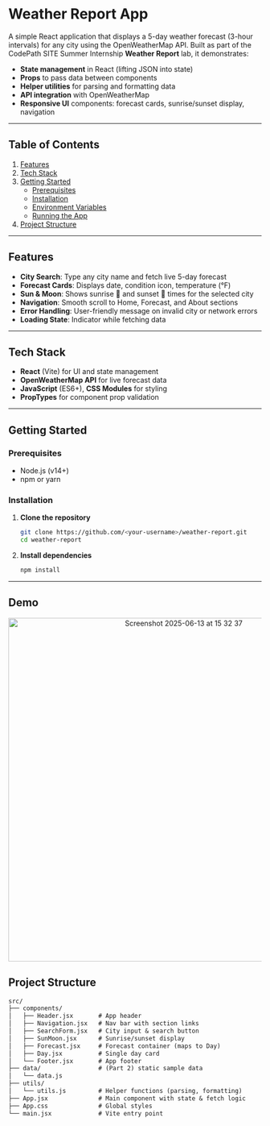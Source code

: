 # Weather Report App

A simple React application that displays a 5-day weather forecast (3-hour intervals) for any city using the OpenWeatherMap API. Built as part of the CodePath SITE Summer Internship **Weather Report** lab, it demonstrates:

- **State management** in React (lifting JSON into state)
- **Props** to pass data between components
- **Helper utilities** for parsing and formatting data
- **API integration** with OpenWeatherMap
- **Responsive UI** components: forecast cards, sunrise/sunset display, navigation

---

## Table of Contents

1. [Features](#features)  
2. [Tech Stack](#tech-stack)  
3. [Getting Started](#getting-started)  
   - [Prerequisites](#prerequisites)  
   - [Installation](#installation)  
   - [Environment Variables](#environment-variables)  
   - [Running the App](#running-the-app)  
4. [Project Structure](#project-structure)  

---

## Features

- **City Search**: Type any city name and fetch live 5-day forecast  
- **Forecast Cards**: Displays date, condition icon, temperature (°F)  
- **Sun & Moon**: Shows sunrise 🌅 and sunset 🌇 times for the selected city  
- **Navigation**: Smooth scroll to Home, Forecast, and About sections  
- **Error Handling**: User-friendly message on invalid city or network errors  
- **Loading State**: Indicator while fetching data  

---

## Tech Stack

- **React** (Vite) for UI and state management  
- **OpenWeatherMap API** for live forecast data  
- **JavaScript** (ES6+), **CSS Modules** for styling  
- **PropTypes** for component prop validation  

---

## Getting Started

### Prerequisites

- Node.js (v14+)  
- npm or yarn  

### Installation

1. **Clone the repository**  
   ```bash
   git clone https://github.com/<your-username>/weather-report.git
   cd weather-report
2. **Install dependencies**  
   ```bash
   npm install
---

## Demo
<p align="center">
<img width="682" alt="Screenshot 2025-06-13 at 15 32 37" src="https://github.com/user-attachments/assets/d42400c0-7077-4b7d-8e18-3b50f88c58b5" />
</p>

## Project Structure  

```markdown
src/
├── components/
│   ├── Header.jsx       # App header
│   ├── Navigation.jsx   # Nav bar with section links
│   ├── SearchForm.jsx   # City input & search button
│   ├── SunMoon.jsx      # Sunrise/sunset display
│   ├── Forecast.jsx     # Forecast container (maps to Day)
│   ├── Day.jsx          # Single day card
│   └── Footer.jsx       # App footer
├── data/                # (Part 2) static sample data
│   └── data.js
├── utils/
│   └── utils.js         # Helper functions (parsing, formatting)
├── App.jsx              # Main component with state & fetch logic
├── App.css              # Global styles
└── main.jsx             # Vite entry point
